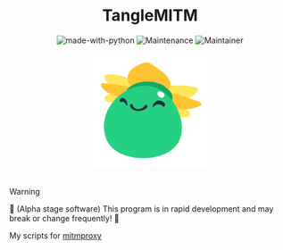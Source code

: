 <div align="center">
    <h1>TangleMITM</h1>
    <img src="https://img.shields.io/badge/Made%20with-Python-1f425f.svg" alt="made-with-python">
    <img src="https://img.shields.io/badge/Maintained%3F-yes-green.svg" alt="Maintenance">
    <img src="https://img.shields.io/badge/Maintainer-Ky9oss-red" alt="Maintainer">
    <br>
    <br>
    <img src="img/TangleSlime.png" alt="" width="203.5" height="203.5">
    <br>
    <br>
</div>

> [!WARNING]
> 🚧 (Alpha stage software) This program is in rapid development and may break or change frequently! 🚧

My scripts for [mitmproxy](https://github.com/mitmproxy/mitmproxy)

